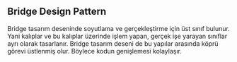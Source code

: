## Bridge Design Pattern

Bridge tasarım deseninde soyutlama ve gerçekleştirme için üst sınıf bulunur. Yani kalıplar ve bu kalıplar üzerinde işlem yapan, gerçek işe yarayan sınıflar ayrı olarak tasarlanır. Bridge tasarım deseni de bu yapılar arasında köprü görevi üstlenmiş olur. Böylece kodun genişlemesi kolaylaşır.
